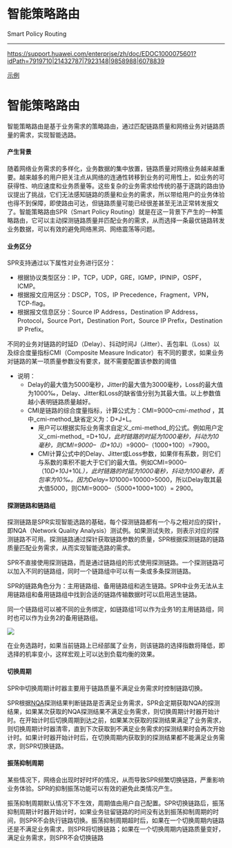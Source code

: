 # 智能策略路由

Smart Policy Routing

***

<https://support.huawei.com/enterprise/zh/doc/EDOC1000075601?idPath=7919710|21432787|7923148|9858988|6078839>

[示例](http://localhost:7891/newhdx.cgi?fe=1\&lib=AZI0519H\&v=15\&tocLib=AZI0519H\&tocV=15\&id=dc_fd_pbr_0006\&tocURL=resources%2fdc%2fdc%5ffd%5fpbr%5f0006%2ehtml\&p=t\&ui=3\&keyword=%u8def%u7531%u8d1f%u8f7d%u5747%u8861 "示例")

# 智能策略路由

智能策略路由是基于业务需求的策略路由，通过匹配链路质量和网络业务对链路质量的需求，实现智能选路。

#### 产生背景

随着网络业务需求的多样化，业务数据的集中放置，链路质量对网络业务越来越重要。越来越多的用户把关注点从网络的连通性转移到业务的可用性上，如业务的可获得性、响应速度和业务质量等。这些复杂的业务需求给传统的基于逐跳的路由协议提出了挑战，它们无法感知链路的质量和业务的需求，所以带给用户的业务体验也得不到保障，即使路由可达，但链路质量可能已经很差甚至无法正常转发报文了。智能策略路由SPR（Smart Policy Routing）就是在这一背景下产生的一种策略路由，它可以主动探测链路质量并匹配业务的需求，从而选择一条最优链路转发业务数据，可以有效的避免网络黑洞、网络震荡等问题。

#### 业务区分

SPR支持通过以下属性对业务进行区分：

-   根据协议类型区分：IP，TCP，UDP，GRE，IGMP，IPINIP，OSPF，ICMP。
-   根据报文应用区分：DSCP，TOS，IP Precedence，Fragment，VPN，TCP-flag。
-   根据报文信息区分：Source IP Address，Destination IP Address，Protocol，Source Port，Destination Port，Source IP Prefix，Destination IP Prefix。

不同的业务对链路的时延D（Delay）、抖动时间J（Jitter）、丢包率L（Loss）以及综合度量指标CMI（Composite Measure Indicator）有不同的要求，如果业务对链路的某一项质量参数没有要求，就不需要配置该参数的阈值

-   说明：
    -   Delay的最大值为5000毫秒，Jitter的最大值为3000毫秒，Loss的最大值为1000‰，Delay、Jitter和Loss的缺省值分别为其最大值。以上参数值越小表明链路质量越好。
    -   CMI是链路的综合度量指标，计算公式为：CMI=9000–*cmi-method* ，其中\_cmi-method\_缺省定义为：D+J+L。
        -   用户可以根据实际业务需求自定义\_cmi-method\_的公式。例如用户定义\_cmi-method\_ =D+10*J，此时链路的时延为1000毫秒，抖动为10毫秒，则CMI=9000–（D+10*J）=9000–（1000+100）=7900。
        -   CMI计算公式中的Delay、Jitter或Loss参数，如果伴有系数，则它们与系数的乘积不能大于它们的最大值。例如CMI=9000–（10*D+10*J+10*L），此时链路的时延为1000毫秒，抖动为100毫秒，丢包率为10‰。因为Delay=10*1000=10000>5000，所以Delay取其最大值5000，则CMI=9000–（5000+1000+100）= 2900。

#### 探测链路和链路组

探测链路是SPR实现智能选路的基础，每个探测链路都有一个与之相对应的探针，即NQA（Network Quality Analysis）测试例。如果测试失败，则表示对应的探测链路不可用。探测链路通过探针获取链路参数的质量，SPR根据探测链路的链路质量匹配业务需求，从而实现智能选路的需求。

SPR不直接使用探测链路，而是通过链路组的形式使用探测链路。一个探测链路可以加入不同的链路组，同时一个链路组中可以有一条或多条探测链路。

SPR的链路角色分为：主用链路组、备用链路组和逃生链路。SPR中业务无法从主用链路组和备用链路组中找到合适的链路传输数据时可以启用逃生链路。

同一个链路组可以被不同的业务绑定，如链路组1可以作为业务1的主用链路组，同时也可以作为业务2的备用链路组。

![](../image/1rj4dgd3_OGr__-ToLB.bmp)

在业务选路时，如果当前链路上已经部属了业务，则该链路的选择指数将降低，即选择的机率变小，这样宏观上可以达到负载均衡的效果。

#### 切换周期

SPR中切换周期计时器主要用于链路质量不满足业务需求时控制链路切换。

SPR根据[NQA](NQA_wJHqqdjS4Bujoh8sCpcfk4.md "NQA")探测结果判断链路是否满足业务需求，SPR会定期获取NQA的探测结果，如果某次获取的NQA探测结果不满足业务需求，则切换周期计时器开始计时。在开始计时后切换周期到达之前，如果某次获取的探测结果满足了业务需求，则切换周期计时器清零，直到下次获取到不满足业务需求的探测结果时会再次开始计时。如果计时器开始计时后，在切换周期内获取到的探测结果都不能满足业务需求，则SPR切换链路。

#### 振荡抑制周期

某些情况下，网络会出现时好时坏的情况，从而导致SPR频繁切换链路，严重影响业务体验。SPR的抑制振荡功能可以有效的避免此类情况产生。

振荡抑制周期默认情况下不生效，周期值由用户自己配置。SPR切换链路后，振荡抑制周期计时器开始计时，如果业务驻留链路的时间没有达到振荡抑制周期的时间，则SPR不会执行链路切换。振荡抑制周期超时后，如果在一个切换周期内链路还是不满足业务需求，则SPR将切换链路；如果在一个切换周期内链路质量变好，满足业务需求，则SPR不会切换链路
